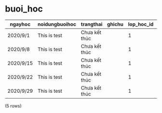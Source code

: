 buoi_hoc
========

|  ngayhoc  | noidungbuoihoc |     trangthai     | ghichu | lop_hoc_id | bai_giang_id | phong_hoc_id | giao_vien_id |
|-----------|----------------|-------------------|--------|------------|--------------|--------------|--------------|
| 2020/9/1  | This is test   | Chưa kết thúc |        | 1          | 1            | 1            | 1            |
| 2020/9/8  | This is test   | Chưa kết thúc |        | 1          | 2            | 1            | 1            |
| 2020/9/15 | This is test   | Chưa kết thúc |        | 1          | 3            | 1            | 1            |
| 2020/9/22 | This is test   | Chưa kết thúc |        | 1          | 4            | 1            | 1            |
| 2020/9/29 | This is test   | Chưa kết thúc |        | 1          | 5            | 1            | 1            |
(5 rows)

